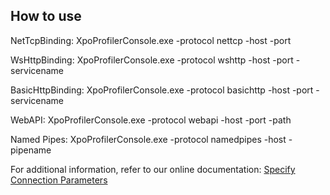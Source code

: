 ## How to use

NetTcpBinding:
XpoProfilerConsole.exe -protocol nettcp -host <hostname> -port <portumber>

WsHttpBinding:
XpoProfilerConsole.exe -protocol wshttp -host <hostname> -port <portumber> -servicename <serviceName>

BasicHttpBinding:
XpoProfilerConsole.exe -protocol basichttp -host <hostname> -port <portumber> -servicename <serviceName>

WebAPI:
XpoProfilerConsole.exe -protocol webapi -host <hostname> -port <portumber> -path <path-to-api-controller>

Named Pipes:
XpoProfilerConsole.exe -protocol namedpipes -host <hostName> -pipename <pipeName>

For additional information, refer to our online documentation: [Specify Connection Parameters](https://docs.devexpress.com/XpoProfiler/10659/set-up-the-profiler#specify-connection-parameters)